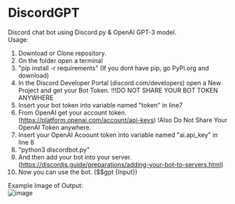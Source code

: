 # DiscordGPT

Discord chat bot using Discord.py & OpenAI GPT-3 model. <br />
Usage: <br />

1. Download or Clone repository.
2. On the folder open a terminal
3. "pip install -r requirements" (If you dont have pip, go PyPi.org and download)
4. In the Discord Developer Portal (discord.com/developers) open a New Project and get your Bot Token.           !!!DO NOT SHARE YOUR BOT TOKEN ANYWHERE
5. Insert your bot token into variable named "token" in line7
6. From OpenAI get your account token. (https://platform.openai.com/account/api-keys) !Also Do Not Share Your OpenAI Token anywhere.
7. Insert your OpenAI Acoount token into variable named "ai.api_key" in line 8
8. "python3 discordbot.py" 
9. And then add your bot into your server. (https://discordjs.guide/preparations/adding-your-bot-to-servers.html)
10. Now you can use the bot. ($$gpt {Input})


Example Image of Output:<br />
![image](https://user-images.githubusercontent.com/79940015/216729493-a4bac952-b59f-4554-9361-444243095bf4.png)
